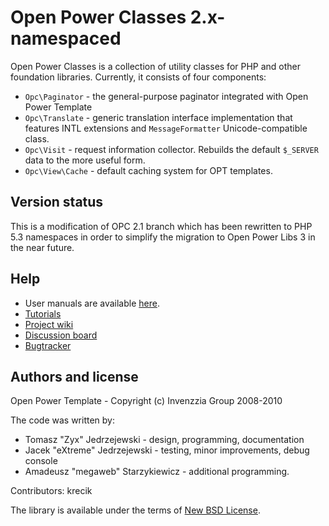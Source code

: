 Open Power Classes 2.x-namespaced
=================================

Open Power Classes is a collection of utility classes for PHP and other foundation
libraries. Currently, it consists of four components:

+ `Opc\Paginator` - the general-purpose paginator integrated with Open Power Template
+ `Opc\Translate` - generic translation interface implementation that features INTL
    extensions and `MessageFormatter` Unicode-compatible class.
+ `Opc\Visit` - request information collector. Rebuilds the default `$_SERVER` data to
	the more useful form.
+ `Opc\View\Cache` - default caching system for OPT templates.

Version status
------------------

This is a modification of OPC 2.1 branch which has been rewritten to PHP 5.3 namespaces
in order to simplify the migration to Open Power Libs 3 in the near future.

Help
----

+ User manuals are available [here](http://static.invenzzia.org/docs/).
+ [Tutorials](http://www.invenzzia.org/en/resources/articles)
+ [Project wiki](http://wiki.invenzzia.org)
+ [Discussion board](http://forums.invenzzia.org)
+ [Bugtracker](http://bugs.invenzzia.org)


Authors and license
-------------------

Open Power Template - Copyright (c) Invenzzia Group 2008-2010

The code was written by:

+ Tomasz "Zyx" Jedrzejewski - design, programming, documentation
+ Jacek "eXtreme" Jedrzejewski - testing, minor improvements, debug console
+ Amadeusz "megaweb" Starzykiewicz - additional programming.

Contributors: krecik

The library is available under the terms of [New BSD License](http://www.invenzzia.org/license/new-bsd).